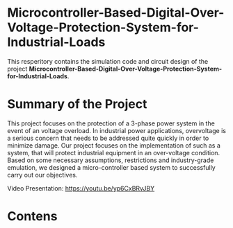 # Microcontroller-Based-Digital-Over-Voltage-Protection-System-for-Industrial-Loads

This resperitory contains the simulation code and circuit design of the project **Microcontroller-Based-Digital-Over-Voltage-Protection-System-for-Industrial-Loads**.

# Summary of the Project 

This project focuses on the protection of a 3-phase power system in the event of an voltage overload. In industrial power applications, overvoltage is a serious concern that needs to be addressed quite quickly in order to minimize damage. Our project focuses on the implementation of such as a system, that will protect industrial equipment in an over-voltage condition. Based on some necessary assumptions, restrictions and industry-grade emulation, we designed a micro-controller based system to successfully carry out our objectives.

Video Presentation: https://youtu.be/yp6CxBRvJBY

# Contens




